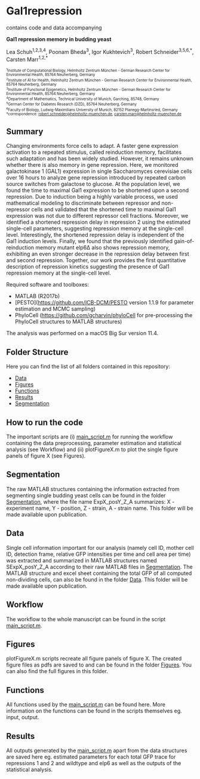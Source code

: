 # Gal1repression

contains code and data accompanying 

__Gal1 repression memory in budding yeast__

Lea Schuh<sup>1,2,3,4</sup>, Poonam Bheda<sup>3</sup>, Igor Kukhtevich<sup>3</sup>, Robert Schneider<sup>3,5,6,\*</sup>, Carsten Marr<sup>1,2,\*</sup>

<sub><sup>
<sup>1</sup>Institute of Computational Biology, Helmholtz Zentrum München - German Research Center for Environmental Health, 85764 Neuherberg, Germany <br>
<sup>2</sup>Institute of AI for Health, Helmholtz Zentrum München - German Research Center for Environmental Health, 85764 Neuherberg, Germany <br>
<sup>3</sup>Institute of Functional Epigenetics, Helmholtz Zentrum München - German Research Center for Environmental Health, 85764 Neuherberg, Germany <br>
<sup>4</sup>Department of Mathematics, Technical University of Munich, Garching, 85748, Germany <br>
<sup>5</sup>German Center for Diabetes Research (DZD), 85764 Neuherberg, Germany <br>
<sup>6</sup>Faculty of Biology, Ludwig-Maximilians University of Munich, 82152 Planegg-Martinsried, Germany <br>
*correspondence: robert.schneider@helmholtz-muenchen.de, carsten.marr@helmholtz-muenchen.de <br>
</sup></sub>

## Summary

Changing environments force cells to adapt. A faster gene expression activation to a repeated stimulus, called reinduction memory, facilitates such adaptation and has been widely studied. However, it remains unknown whether there is also memory in gene repression. Here, we monitored galactokinase 1 (GAL1) expression in single Saccharomyces cerevisiae cells over 16 hours to analyze gene repression introduced by repeated carbon source switches from galactose to glucose. At the population level, we found the time to maximal Gal1 expression to be shortened upon a second repression. Due to induction being a highly variable process, we used mathematical modeling to discriminate between repressor and non-repressor cells and validated that the shortened time to maximal Gal1 expression was not due to different repressor cell fractions. Moreover, we identified a shortened repression delay in repression 2 using the estimated single-cell parameters, suggesting repression memory at the single-cell level. Interestingly, the shortened repression delay is independent of the Gal1 induction levels. Finally, we found that the previously identified gain-of-reinduction memory mutant elp6Δ also shows repression memory, exhibiting an even stronger decrease in the repression delay between first and second repression. Together, our work provides the first quantitative description of repression kinetics suggesting the presence of Gal1 repression memory at the single-cell level. <br>

Required software and toolboxes:

- MATLAB (R2017b)
- [PESTO](https://github.com/ICB-DCM/PESTO version 1.1.9 for parameter estimation and MCMC sampling)
- PhyloCell (https://github.com/gcharvin/phyloCell for pre-processing the PhyloCell structures to MATLAB structures)

The analysis was performed on a macOS Big Sur version 11.4. <br>

## Folder Structure

Here you can find the list of all folders contained in this repository:

- [Data](Data)
- [Figures](Figures)
- [Functions](Functions)
- [Results](Results)
- [Segmentation](Segmentation)

## How to run the code

The important scripts are (i) [main_script.m](main_script.m) for running the workflow containing the data preprocessing, parameter estimation and statistical analysis (see Workflow) and (ii) plotFigureX.m to plot the single figure panels of figure X (see Figures).

## Segmentation

The raw MATLAB structures containing the information extracted from segmenting single budding yeast cells can be found in the folder [Segmentation](Segmentation), where the file name ExpX_posY_Z_A summarizes: X - experiment name, Y - position, Z - strain, A - strain name. This folder will be made available upon publication.

## Data

Single cell information important for our analysis (namely cell ID, mother cell ID, detection frame, relative GFP intensities per time and cell area per time) was extracted and summarized in MATLAB structures named SExpX_posY_Z_A according to their raw MATLAB files in [Segmentation](Segmentation). The MATLAB structure and excel sheet containing the total GFP of all computed non-dividing cells, can also be found in the folder [Data](Data). This folder will be made available upon publication.

## Workflow

The workflow to the whole manuscript can be found in the script [main_script.m](main_script.m).

## Figures
plotFigureX.m scripts recreate all figure panels of figure X. The created figure files as pdfs are saved to and can be found in the folder [Figures](Figures). You can also find the full figures in this folder. 

## Functions
All functions used by the [main_script.m](main_script.m) can be found here. More information on the functions can be found in the scripts themselves eg. input, output. 

## Results 
All outputs generated by the [main_script.m](main_script.m) apart from the data structures are saved here eg. estimated parameters for each total GFP trace for repressions 1 and 2 and wildtype and elp6 as well as the outputs of the statistical analysis.


